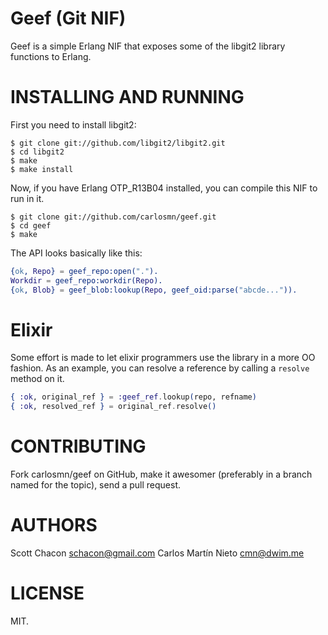 Geef (Git NIF)
================

Geef is a simple Erlang NIF that exposes some of the libgit2 library functions
to Erlang.

INSTALLING AND RUNNING
========================

First you need to install libgit2:

    $ git clone git://github.com/libgit2/libgit2.git
    $ cd libgit2
    $ make
    $ make install

Now, if you have Erlang OTP_R13B04 installed, you can compile this NIF to run
in it.

    $ git clone git://github.com/carlosmn/geef.git
    $ cd geef
    $ make

The API looks basically like this:

```erlang
{ok, Repo} = geef_repo:open(".").
Workdir = geef_repo:workdir(Repo).
{ok, Blob} = geef_blob:lookup(Repo, geef_oid:parse("abcde...")).
```

Elixir
======

Some effort is made to let elixir programmers use the library in a
more OO fashion. As an example, you can resolve a reference by calling
a `resolve` method on it.

```elixir
{ :ok, original_ref } = :geef_ref.lookup(repo, refname)
{ :ok, resolved_ref } = original_ref.resolve()
```

CONTRIBUTING
==============

Fork carlosmn/geef on GitHub, make it awesomer (preferably in a branch named
for the topic), send a pull request.


AUTHORS 
==============

Scott Chacon <schacon@gmail.com>
Carlos Martín Nieto <cmn@dwim.me>


LICENSE
==============

MIT.
